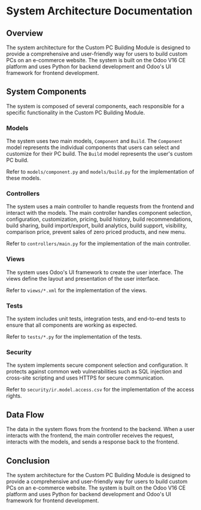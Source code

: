 # System Architecture Documentation

## Overview

The system architecture for the Custom PC Building Module is designed to provide a comprehensive and user-friendly way for users to build custom PCs on an e-commerce website. The system is built on the Odoo V16 CE platform and uses Python for backend development and Odoo's UI framework for frontend development.

## System Components

The system is composed of several components, each responsible for a specific functionality in the Custom PC Building Module.

### Models

The system uses two main models, `Component` and `Build`. The `Component` model represents the individual components that users can select and customize for their PC build. The `Build` model represents the user's custom PC build.

Refer to `models/component.py` and `models/build.py` for the implementation of these models.

### Controllers

The system uses a main controller to handle requests from the frontend and interact with the models. The main controller handles component selection, configuration, customization, pricing, build history, build recommendations, build sharing, build import/export, build analytics, build support, visibility, comparison price, prevent sales of zero priced products, and new menu.

Refer to `controllers/main.py` for the implementation of the main controller.

### Views

The system uses Odoo's UI framework to create the user interface. The views define the layout and presentation of the user interface.

Refer to `views/*.xml` for the implementation of the views.

### Tests

The system includes unit tests, integration tests, and end-to-end tests to ensure that all components are working as expected.

Refer to `tests/*.py` for the implementation of the tests.

### Security

The system implements secure component selection and configuration. It protects against common web vulnerabilities such as SQL injection and cross-site scripting and uses HTTPS for secure communication.

Refer to `security/ir.model.access.csv` for the implementation of the access rights.

## Data Flow

The data in the system flows from the frontend to the backend. When a user interacts with the frontend, the main controller receives the request, interacts with the models, and sends a response back to the frontend.

## Conclusion

The system architecture for the Custom PC Building Module is designed to provide a comprehensive and user-friendly way for users to build custom PCs on an e-commerce website. The system is built on the Odoo V16 CE platform and uses Python for backend development and Odoo's UI framework for frontend development.